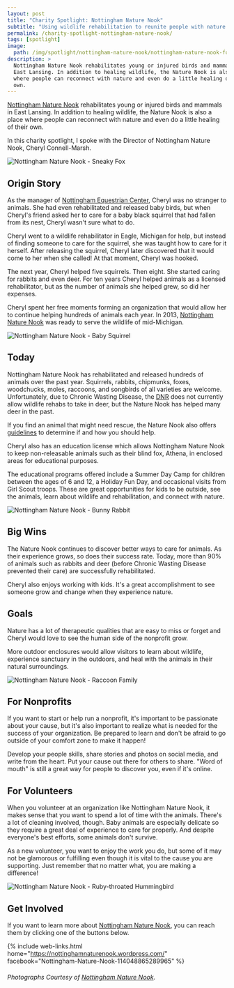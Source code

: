 ```yaml
---
layout: post
title: "Charity Spotlight: Nottingham Nature Nook"
subtitle: "Using wildlife rehabilitation to reunite people with nature."
permalink: /charity-spotlight-nottingham-nature-nook/
tags: [spotlight]
image:
  path: /img/spotlight/nottingham-nature-nook/nottingham-nature-nook-fox.jpg
description: >
  Nottingham Nature Nook rehabilitates young or injured birds and mammals in
  East Lansing. In addition to healing wildlife, the Nature Nook is also a place
  where people can reconnect with nature and even do a little healing of their
  own.
---
```


[Nottingham Nature Nook][1] rehabilitates young or injured birds and mammals in East Lansing. In addition to healing wildlife, the Nature Nook is also a place where people can reconnect with nature and even do a little healing of their own.

In this charity spotlight, I spoke with the Director of Nottingham Nature Nook, Cheryl Connell-Marsh.

![][5]

## Origin Story

As the manager of [Nottingham Equestrian Center][2], Cheryl was no stranger to animals. She had even rehabilitated and released baby birds, but when Cheryl's friend asked her to care for a baby black squirrel that had fallen from its nest, Cheryl wasn't sure what to do.

Cheryl went to a wildlife rehabilitator in Eagle, Michigan for help, but instead of finding someone to care for the squirrel, she was taught how to care for it herself. After releasing the squirrel, Cheryl later discovered that it would come to her when she called! At that moment, Cheryl was hooked.

The next year, Cheryl helped five squirrels. Then eight. She started caring for rabbits and even deer. For ten years Cheryl helped animals as a licensed rehabilitator, but as the number of animals she helped grew, so did her expenses.

Cheryl spent her free moments forming an organization that would allow her to continue helping hundreds of animals each year. In 2013, [Nottingham Nature Nook][1] was ready to serve the wildlife of mid-Michigan.

![][6]

## Today

Nottingham Nature Nook has rehabilitated and released hundreds of animals over the past year. Squirrels, rabbits, chipmunks, foxes, woodchucks, moles, raccoons, and songbirds of all varieties are welcome. Unfortunately, due to Chronic Wasting Disease, the [DNR][3] does not currently allow wildlife rehabs to take in deer, but the Nature Nook has helped many deer in the past.

If you find an animal that might need rescue, the Nature Nook also offers [guidelines][4] to determine if and how you should help.

Cheryl also has an education license which allows Nottingham Nature Nook to keep non-releasable animals such as their blind fox, Athena, in enclosed areas for educational purposes.

The educational programs offered include a Summer Day Camp for children between the ages of 6 and 12, a Holiday Fun Day, and occasional visits from Girl Scout troops. These are great opportunities for kids to be outside, see the animals, learn about wildlife and rehabilitation, and connect with nature.

![][7]

## Big Wins

The Nature Nook continues to discover better ways to care for animals. As their experience grows, so does their success rate. Today, more than 90% of animals such as rabbits and deer (before Chronic Wasting Disease prevented their care) are successfully rehabilitated.

Cheryl also enjoys working with kids. It's a great accomplishment to see someone grow and change when they experience nature.

## Goals

Nature has a lot of therapeutic qualities that are easy to miss or forget and Cheryl would love to see the human side of the nonprofit grow.

More outdoor enclosures would allow visitors to learn about wildlife, experience sanctuary in the outdoors, and heal with the animals in their natural surroundings.

![][8]

## For Nonprofits

If you want to start or help run a nonprofit, it's important to be passionate about your cause, but it's also important to realize what is needed for the success of your organization. Be prepared to learn and don't be afraid to go outside of your comfort zone to make it happen!

Develop your people skills, share stories and photos on social media, and write from the heart. Put your cause out there for others to share. "Word of mouth" is still a great way for people to discover you, even if it's online.

## For Volunteers

When you volunteer at an organization like Nottingham Nature Nook, it makes sense that you want to spend a lot of time with the animals. There's a lot of cleaning involved, though. Baby animals are especially delicate so they require a great deal of experience to care for properly. And despite everyone's best efforts, some animals don't survive.

As a new volunteer, you want to enjoy the work you do, but some of it may not be glamorous or fulfilling even though it is vital to the cause you are supporting. Just remember that no matter what, you are making a difference!

![][9]

## Get Involved

If you want to learn more about [Nottingham Nature Nook][1], you can reach them by clicking one of the buttons below.

{% include web-links.html home="https://nottinghamnaturenook.wordpress.com/" facebook="Nottingham-Nature-Nook-114048865289965" %}

###### Photographs Courtesy of [Nottingham Nature Nook][1].



[1]: https://nottinghamnaturenook.wordpress.com/ "Nottingham Nature Nook Homepage"
[2]: https://nottinghamequestriancenter.wordpress.com/ "Nottingham Equestrian Center Homepage"
[3]: http://www.michigan.gov/dnr "Michigan Department of Natural Resources Homepage"
[4]: https://nottinghamnaturenook.wordpress.com/what-to-do-if-you-find/ "Nottingham Nature Nook - What To Do If You Find An Animal"
[5]: /img/spotlight/nottingham-nature-nook/nottingham-nature-nook-fox.jpg "Nottingham Nature Nook - Sneaky Fox"
[6]: /img/spotlight/nottingham-nature-nook/nottingham-nature-nook-squirrel.jpg "Nottingham Nature Nook - Baby Squirrel"
[7]: /img/spotlight/nottingham-nature-nook/nottingham-nature-nook-bunny.jpg "Nottingham Nature Nook - Bunny Rabbit"
[8]: /img/spotlight/nottingham-nature-nook/nottingham-nature-nook-raccoon.jpg "Nottingham Nature Nook - Raccoon Family"
[9]: /img/spotlight/nottingham-nature-nook/nottingham-nature-nook-hummingbird.jpg "Nottingham Nature Nook - Ruby-throated Hummingbird"
